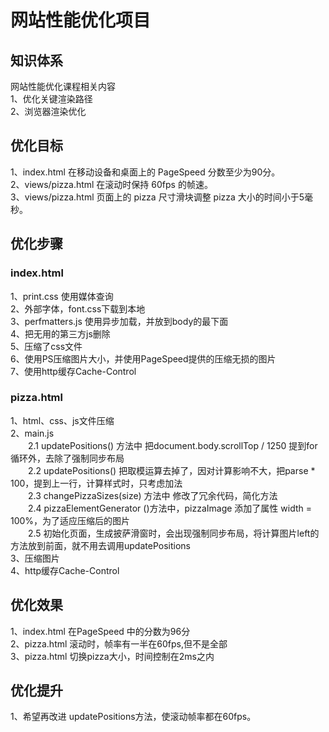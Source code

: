 # 网站性能优化项目
## 知识体系
网站性能优化课程相关内容<br/>
1、优化关键渲染路径<br/>
2、浏览器渲染优化<br/>
## 优化目标
1、index.html 在移动设备和桌面上的 PageSpeed 分数至少为90分。<br/>
2、views/pizza.html 在滚动时保持 60fps 的帧速。<br/>
3、views/pizza.html 页面上的 pizza 尺寸滑块调整 pizza 大小的时间小于5毫秒。

## 优化步骤
### index.html
1、print.css 使用媒体查询<br/>
2、外部字体，font.css下载到本地<br/>
3、perfmatters.js 使用异步加载，并放到body的最下面<br/>
4、把无用的第三方js删除<br/>
5、压缩了css文件<br/>
6、使用PS压缩图片大小，并使用PageSpeed提供的压缩无损的图片<br/>
7、使用http缓存Cache-Control<br/>
### pizza.html
1、html、css、js文件压缩<br/>
2、main.js<br/>
    　　2.1 updatePositions() 方法中 把document.body.scrollTop / 1250 提到for循环外，去除了强制同步布局<br/>
    　　2.2 updatePositions() 把取模运算去掉了，因对计算影响不大，把parse * 100，提到上一行，计算样式时，只考虑加法<br/>
    　　2.3 changePizzaSizes(size) 方法中 修改了冗余代码，简化方法<br/>
    　　2.4 pizzaElementGenerator ()方法中，pizzaImage 添加了属性 width = 100%，为了适应压缩后的图片<br/>
    　　2.5 初始化页面，生成披萨滑窗时，会出现强制同步布局，将计算图片left的方法放到前面，就不用去调用updatePositions<br/>
3、压缩图片<br/>
4、http缓存Cache-Control  <br/>
## 优化效果
1、index.html 在PageSpeed 中的分数为96分<br/>
2、pizza.html 滚动时，帧率有一半在60fps,但不是全部<br/>
3、pizza.html 切换pizza大小，时间控制在2ms之内<br/>
## 优化提升
1、希望再改进 updatePositions方法，使滚动帧率都在60fps。
